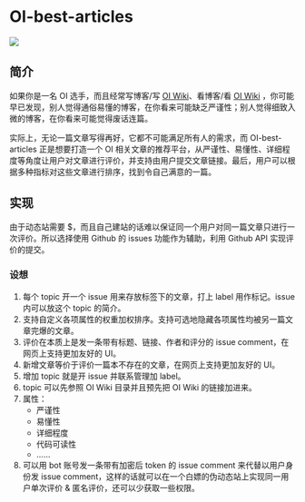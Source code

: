 # OI-best-articles

![](https://img.shields.io/badge/status-%F0%9F%95%8A-orange)

## 简介

如果你是一名 OI 选手，而且经常写博客/写 [OI Wiki](https://github.com/OI-Wiki/OI-Wiki)、看博客/看 [OI Wiki](https://oi-wiki.org) ，你可能早已发现，别人觉得通俗易懂的博客，在你看来可能缺乏严谨性；别人觉得细致入微的博客，在你看来可能觉得废话连篇。

实际上，无论一篇文章写得再好，它都不可能满足所有人的需求，而 OI-best-articles 正是想要打造一个 OI 相关文章的推荐平台，从严谨性、易懂性、详细程度等角度让用户对文章进行评价，并支持由用户提交文章链接。最后，用户可以根据多种指标对这些文章进行排序，找到令自己满意的一篇。

## 实现

由于动态站需要 $，而且自己建站的话难以保证同一个用户对同一篇文章只进行一次评价。所以选择使用 Github 的 issues 功能作为辅助，利用 Github API 实现评价的提交。

### 设想

1. 每个 topic 开一个 issue 用来存放标签下的文章，打上 label 用作标记。issue 内可以放这个 topic 的简介。
2. 支持自定义各项属性的权重加权排序。支持可选地隐藏各项属性均被另一篇文章完爆的文章。
3. 评价在本质上是发一条带有标题、链接、作者和评分的 issue comment，在网页上支持更加友好的 UI。
4. 新增文章等价于评价一篇本不存在的文章，在网页上支持更加友好的 UI。
5. 增加 topic 就是开 issue 并联系管理加 label。
6. topic 可以先参照 OI Wiki 目录并且预先把 OI Wiki 的链接加进来。
7. 属性：
   - 严谨性
   - 易懂性
   - 详细程度
   - 代码可读性
   - ……
8. 可以用 bot 账号发一条带有加密后 token 的 issue comment 来代替以用户身份发 issue comment，这样的话就可以在一个白嫖的伪动态站上实现同一用户单次评价 & 匿名评价，还可以少获取一些权限。
